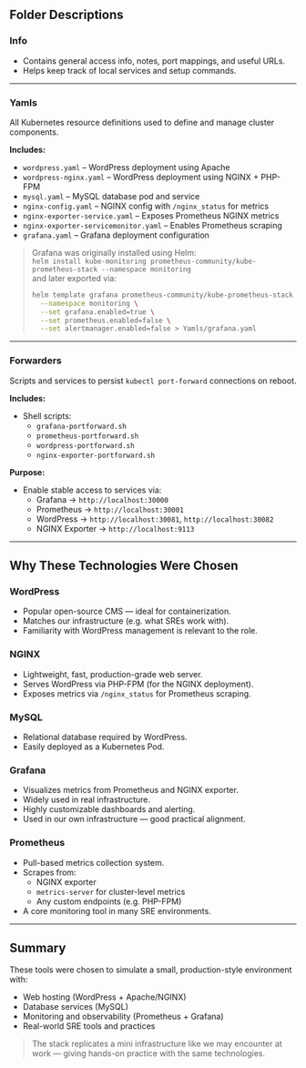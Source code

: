 ## Folder Descriptions

### Info
- Contains general access info, notes, port mappings, and useful URLs.
- Helps keep track of local services and setup commands.

---

### Yamls

All Kubernetes resource definitions used to define and manage cluster components.

**Includes:**
- `wordpress.yaml` – WordPress deployment using Apache
- `wordpress-nginx.yaml` – WordPress deployment using NGINX + PHP-FPM
- `mysql.yaml` – MySQL database pod and service
- `nginx-config.yaml` – NGINX config with `/nginx_status` for metrics
- `nginx-exporter-service.yaml` – Exposes Prometheus NGINX metrics
- `nginx-exporter-servicemonitor.yaml` – Enables Prometheus scraping
- `grafana.yaml` – Grafana deployment configuration

> Grafana was originally installed using Helm:  
> `helm install kube-monitoring prometheus-community/kube-prometheus-stack --namespace monitoring`  
> and later exported via:
> ```bash
> helm template grafana prometheus-community/kube-prometheus-stack \
>   --namespace monitoring \
>   --set grafana.enabled=true \
>   --set prometheus.enabled=false \
>   --set alertmanager.enabled=false > Yamls/grafana.yaml
> ```

---

### Forwarders

Scripts and services to persist `kubectl port-forward` connections on reboot.

**Includes:**
- Shell scripts:
  - `grafana-portforward.sh`
  - `prometheus-portforward.sh`
  - `wordpress-portforward.sh`
  - `nginx-exporter-portforward.sh`

**Purpose:**
- Enable stable access to services via:
  - Grafana → `http://localhost:30000`
  - Prometheus → `http://localhost:30001`
  - WordPress → `http://localhost:30081`, `http://localhost:30082`
  - NGINX Exporter → `http://localhost:9113`

---

## Why These Technologies Were Chosen

### WordPress
- Popular open-source CMS — ideal for containerization.
- Matches our infrastructure (e.g. what SREs work with).
- Familiarity with WordPress management is relevant to the role.

### NGINX
- Lightweight, fast, production-grade web server.
- Serves WordPress via PHP-FPM (for the NGINX deployment).
- Exposes metrics via `/nginx_status` for Prometheus scraping.

### MySQL
- Relational database required by WordPress.
- Easily deployed as a Kubernetes Pod.

### Grafana
- Visualizes metrics from Prometheus and NGINX exporter.
- Widely used in real infrastructure.
- Highly customizable dashboards and alerting.
- Used in our own infrastructure — good practical alignment.

### Prometheus
- Pull-based metrics collection system.
- Scrapes from:
  - NGINX exporter
  - `metrics-server` for cluster-level metrics
  - Any custom endpoints (e.g. PHP-FPM)
- A core monitoring tool in many SRE environments.

---

## Summary

These tools were chosen to simulate a small, production-style environment with:
- Web hosting (WordPress + Apache/NGINX)
- Database services (MySQL)
- Monitoring and observability (Prometheus + Grafana)
- Real-world SRE tools and practices

> The stack replicates a mini infrastructure like we may encounter at work — giving hands-on practice with the same technologies.
